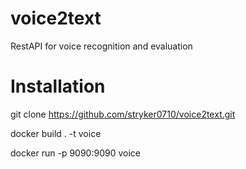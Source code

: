 # voice2text
RestAPI for voice recognition and evaluation

# Installation
git clone https://github.com/stryker0710/voice2text.git

docker build . -t voice

docker run -p 9090:9090 voice

